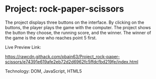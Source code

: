 # Project: rock-paper-scissors
The project displays three buttons on the interface. By clicking on the buttons, the player plays the game with the computer. The project shows the button they choose, the running score, and the winner. The winner of the game is the one who reaches point 5 first.

Live Preview Link:


https://rawcdn.githack.com/pbain63/Project_rock-paper-scissors/e74391e619afe2eb72d2d6962fc5ffdcfbd219fe/index.html



Technology: DOM, JavaScript, HTML5
